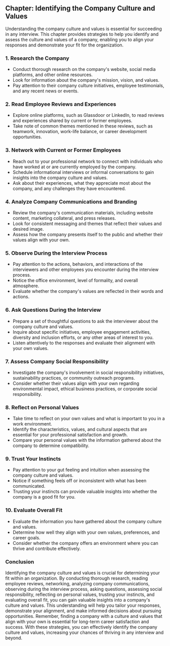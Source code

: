Chapter: Identifying the Company Culture and Values
---------------------------------------------------

Understanding the company culture and values is essential for succeeding in any interview. This chapter provides strategies to help you identify and assess the culture and values of a company, enabling you to align your responses and demonstrate your fit for the organization.

### **1. Research the Company**

* Conduct thorough research on the company's website, social media platforms, and other online resources.
* Look for information about the company's mission, vision, and values.
* Pay attention to their company culture initiatives, employee testimonials, and any recent news or events.

### **2. Read Employee Reviews and Experiences**

* Explore online platforms, such as Glassdoor or LinkedIn, to read reviews and experiences shared by current or former employees.
* Take note of common themes mentioned in these reviews, such as teamwork, innovation, work-life balance, or career development opportunities.

### **3. Network with Current or Former Employees**

* Reach out to your professional network to connect with individuals who have worked at or are currently employed by the company.
* Schedule informational interviews or informal conversations to gain insights into the company culture and values.
* Ask about their experiences, what they appreciate most about the company, and any challenges they have encountered.

### **4. Analyze Company Communications and Branding**

* Review the company's communication materials, including website content, marketing collateral, and press releases.
* Look for consistent messaging and themes that reflect their values and desired image.
* Assess how the company presents itself to the public and whether their values align with your own.

### **5. Observe During the Interview Process**

* Pay attention to the actions, behaviors, and interactions of the interviewers and other employees you encounter during the interview process.
* Notice the office environment, level of formality, and overall atmosphere.
* Evaluate whether the company's values are reflected in their words and actions.

### **6. Ask Questions During the Interview**

* Prepare a set of thoughtful questions to ask the interviewer about the company culture and values.
* Inquire about specific initiatives, employee engagement activities, diversity and inclusion efforts, or any other areas of interest to you.
* Listen attentively to the responses and evaluate their alignment with your own values.

### **7. Assess Company Social Responsibility**

* Investigate the company's involvement in social responsibility initiatives, sustainability practices, or community outreach programs.
* Consider whether their values align with your own regarding environmental impact, ethical business practices, or corporate social responsibility.

### **8. Reflect on Personal Values**

* Take time to reflect on your own values and what is important to you in a work environment.
* Identify the characteristics, values, and cultural aspects that are essential for your professional satisfaction and growth.
* Compare your personal values with the information gathered about the company to determine compatibility.

### **9. Trust Your Instincts**

* Pay attention to your gut feeling and intuition when assessing the company culture and values.
* Notice if something feels off or inconsistent with what has been communicated.
* Trusting your instincts can provide valuable insights into whether the company is a good fit for you.

### **10. Evaluate Overall Fit**

* Evaluate the information you have gathered about the company culture and values.
* Determine how well they align with your own values, preferences, and career goals.
* Consider whether the company offers an environment where you can thrive and contribute effectively.

### Conclusion

Identifying the company culture and values is crucial for determining your fit within an organization. By conducting thorough research, reading employee reviews, networking, analyzing company communications, observing during the interview process, asking questions, assessing social responsibility, reflecting on personal values, trusting your instincts, and evaluating overall fit, you can gain valuable insights into a company's culture and values. This understanding will help you tailor your responses, demonstrate your alignment, and make informed decisions about pursuing opportunities. Remember, finding a company with a culture and values that align with your own is essential for long-term career satisfaction and success. With these strategies, you can effectively identify the company culture and values, increasing your chances of thriving in any interview and beyond.
